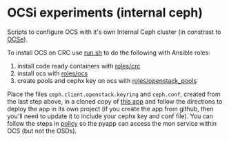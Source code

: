 # OCSi experiments (internal ceph)

Scripts to configure OCS with it's own Internal Ceph cluster
(in constrast to [OCSe](https://github.com/fultonj/ocse)).

To install OCS on CRC use [run.sh](run.sh) to do the following with
Ansible roles:

1. install code ready containers with [roles/crc](roles/crc)
2. install ocs with [roles/ocs](roles/ocs)
3. create pools and cephx key on ocs with [roles/openstack_pools](roles/openstack_pools)

Place the files `ceph.client.openstack.keyring` and `ceph.conf`,
created from the last step above, in a cloned copy of
[this app](https://github.com/fultonj/pyapp) and follow the directions
to deploy the app in its own project (if you create the app from
github, then you'll need to update it to include your cephx key and
conf file). You can follow the steps in [policy](policy) so the pyapp
can access the mon service within OCS (but not the OSDs).

